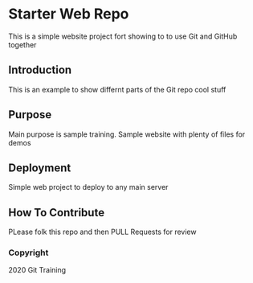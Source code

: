 # Starter Web Repo

This is a simple website project fort showing to to use Git and GitHub together

## Introduction

This is an example to show differnt parts of the Git repo
cool stuff

## Purpose

Main purpose is sample training. Sample website with plenty of files for demos

## Deployment

Simple web project to deploy to any main server

## How To Contribute

PLease folk this repo and then PULL Requests for review

### Copyright
2020 Git Training